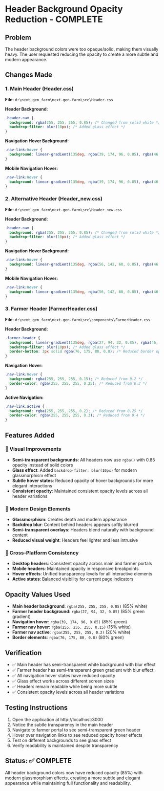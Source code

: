 # Header Background Opacity Reduction - COMPLETE

## Problem
The header background colors were too opaque/solid, making them visually heavy. The user requested reducing the opacity to create a more subtle and modern appearance.

## Changes Made

### 1. Main Header (Header.css)
**File**: `d:\next_gen_farm\next-gen-farm\src\Header.css`

**Header Background:**
```css
.header-nav {
  background: rgba(255, 255, 255, 0.85); /* Changed from solid white */
  backdrop-filter: blur(10px); /* Added glass effect */
}
```

**Navigation Hover Background:**
```css
.nav-link:hover {
  background: linear-gradient(135deg, rgba(39, 174, 96, 0.85), rgba(46, 125, 50, 0.85));
}
```

**Mobile Navigation Hover:**
```css
.nav-link:hover {
  background: linear-gradient(135deg, rgba(39, 174, 96, 0.85), rgba(46, 125, 50, 0.85)) !important;
}
```

### 2. Alternative Header (Header_new.css)
**File**: `d:\next_gen_farm\next-gen-farm\src\Header_new.css`

**Header Background:**
```css
.header-nav {
  background: rgba(255, 255, 255, 0.85); /* Changed from solid white */
  backdrop-filter: blur(10px); /* Added glass effect */
}
```

**Navigation Hover Background:**
```css
.nav-link:hover {
  background: linear-gradient(135deg, rgba(56, 142, 60, 0.85), rgba(46, 125, 50, 0.85));
}
```

**Mobile Navigation Hover:**
```css
.nav-link:hover {
  background: linear-gradient(135deg, rgba(56, 142, 60, 0.85), rgba(46, 125, 50, 0.85)) !important;
}
```

### 3. Farmer Header (FarmerHeader.css)
**File**: `d:\next_gen_farm\next-gen-farm\src\components\FarmerHeader.css`

**Header Background:**
```css
.farmer-header {
  background: linear-gradient(135deg, rgba(27, 94, 32, 0.85), rgba(46, 125, 50, 0.85), rgba(56, 142, 60, 0.85));
  backdrop-filter: blur(10px); /* Added glass effect */
  border-bottom: 3px solid rgba(76, 175, 80, 0.8); /* Reduced border opacity */
}
```

**Navigation Hover:**
```css
.nav-link:hover {
  background: rgba(255, 255, 255, 0.15); /* Reduced from 0.2 */
  border-color: rgba(255, 255, 255, 0.25); /* Reduced from 0.3 */
}
```

**Active Navigation:**
```css
.nav-link.active {
  background: rgba(255, 255, 255, 0.2); /* Reduced from 0.25 */
  border-color: rgba(255, 255, 255, 0.3); /* Reduced from 0.4 */
}
```

## Features Added

### 🎨 Visual Improvements
- **Semi-transparent backgrounds**: All headers now use `rgba()` with 0.85 opacity instead of solid colors
- **Glass effect**: Added `backdrop-filter: blur(10px)` for modern glassmorphism effect
- **Subtle hover states**: Reduced opacity of hover backgrounds for more elegant interactions
- **Consistent opacity**: Maintained consistent opacity levels across all header variations

### 🚀 Modern Design Elements
- **Glassmorphism**: Creates depth and modern appearance
- **Backdrop blur**: Content behind headers appears softly blurred
- **Semi-transparent overlays**: Headers blend naturally with background content
- **Reduced visual weight**: Headers feel lighter and less intrusive

### 📱 Cross-Platform Consistency
- **Desktop headers**: Consistent opacity across main and farmer portals
- **Mobile headers**: Maintained opacity in responsive breakpoints
- **Hover effects**: Unified transparency levels for all interactive elements
- **Active states**: Balanced visibility for current page indicators

## Opacity Values Used
- **Main header background**: `rgba(255, 255, 255, 0.85)` (85% white)
- **Farmer header background**: `rgba(27, 94, 32, 0.85)` (85% green gradient)
- **Navigation hover**: `rgba(39, 174, 96, 0.85)` (85% green)
- **Farmer nav hover**: `rgba(255, 255, 255, 0.15)` (15% white)
- **Farmer nav active**: `rgba(255, 255, 255, 0.2)` (20% white)
- **Border elements**: `rgba(76, 175, 80, 0.8)` (80% green)

## Verification
- ✅ Main header has semi-transparent white background with blur effect
- ✅ Farmer header has semi-transparent green gradient with blur effect
- ✅ All navigation hover states have reduced opacity
- ✅ Glass effect works across different screen sizes
- ✅ Headers remain readable while being more subtle
- ✅ Consistent opacity levels across all header variations

## Testing Instructions
1. Open the application at http://localhost:3000
2. Notice the subtle transparency in the main header
3. Navigate to farmer portal to see semi-transparent green header
4. Hover over navigation links to see reduced opacity hover effects
5. Test on different backgrounds to see glass effect
6. Verify readability is maintained despite transparency

## Status: ✅ COMPLETE
All header background colors now have reduced opacity (85%) with modern glassmorphism effects, creating a more subtle and elegant appearance while maintaining full functionality and readability.
